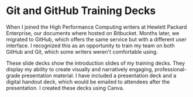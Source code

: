 # Git and GitHub Training Decks

When I joined the High Performance Computing writers at Hewlett Packard Enterprise, our documents where hosted on Bitbucket.
Months later, we migrated to GitHub, which offers the same service but with a different user interface. I recognized this
as an opportunity to train my team on both GitHub and Git, which some writers weren't comfortable using.

These slide decks show the introduction slides of my training decks. They display my ability to create visually and narratively
engaging, professional-grade presentation material. I have included a presentation deck and a digital handout deck, which
would be emailed to attendees after the presentation. I created these decks using Canva.
